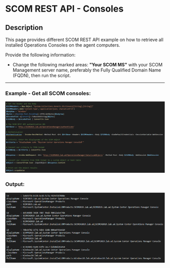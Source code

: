 # SCOM REST API - Consoles


## Description
This page provides different SCOM REST API example on how to retrieve all installed Operations Consoles on the agent computers.

Provide the following information:

- Change the following marked areas: **"Your SCOM MS"** with your SCOM Management server name, preferably the Fully Qualified Domain Name (FQDN), then run the script.

-----------------------------------------------------------------------------------------------------------------------------------------------------------------------------------

### Example - Get all SCOM consoles:
![alt text](https://github.com/LeonLaude/SCOM/blob/master/REST%20API/Consoles/Images/SCOM_Consoles.png)

### Output:
![alt text](https://github.com/LeonLaude/SCOM/blob/master/REST%20API/Consoles/Images/SCOM_Consoles_result.png)
